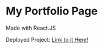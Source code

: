 # My Portfolio Page

Made with React.JS

Deployed Project: [Link to it Here!](https://rachel-michel-murray.herokuapp.com/portfolio)
